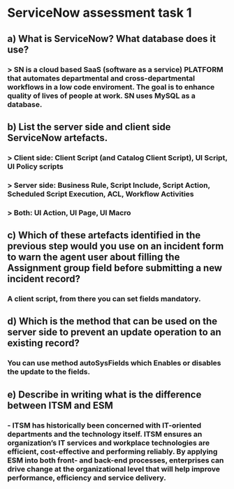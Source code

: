# ServiceNow assessment task 1

## a) What is ServiceNow? What database does it use?
### > SN is a cloud based SaaS (software as a service) PLATFORM that automates departmental and cross-departmental workflows in a low code enviroment. The goal is to enhance quality of lives of people at work. SN uses MySQL as a database.

## b) List the server side and client side ServiceNow artefacts.
### > Client side: Client Script (and Catalog Client Script), UI Script, UI Policy scripts
### > Server side: Business Rule, Script Include, Script Action, Scheduled Script Execution, ACL, 	Workflow Activities
### > Both: UI Action, UI Page, UI Macro

## c) Which of these artefacts identified in the previous step would you use on an incident form to warn the agent user about filling the Assignment group field before submitting a new incident record?
### A client script, from there you can set fields mandatory.

## d) Which is the method that can be used on the server side to prevent an update operation to an existing record?
### You can use method autoSysFields which Enables or disables the update to the fields.

## e) Describe in writing what is the difference between ITSM and ESM
### - ITSM has historically been concerned with IT-oriented departments and the technology itself. ITSM ensures an organization’s IT services and workplace technologies are efficient, cost-effective and performing reliably. By applying ESM into both front- and back-end processes, enterprises can drive change at the organizational level that will help improve performance, efficiency and service delivery.

